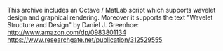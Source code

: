 This archive includes an Octave / MatLab script which supports wavelet design and graphical rendering. 
Moreover it supports the text "Wavelet Structure and Design" by Daniel J. Greenhoe:
  http://www.amazon.com/dp/0983801134
  https://www.researchgate.net/publication/312529555
